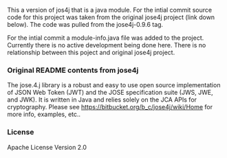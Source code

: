This a version of jos4j that is a java module. For the intial commit source code 
for this project was taken from the original jose4j project (link down below). 
The code was pulled from the jose4j-0.9.6 tag.

For the intial commit a module-info.java file was added to the project. Currently there is
no active development being done here. There is no relationship between this poject
and original jose4j project.

### Original README contents from jose4j

The jose.4.j library is a robust and easy to use open source implementation of JSON Web Token (JWT) and the JOSE specification suite (JWS, JWE, and JWK).
It is written in Java and relies solely on the JCA APIs for cryptography.
Please see https://bitbucket.org/b_c/jose4j/wiki/Home for more info, examples, etc..

### License 
Apache License Version 2.0